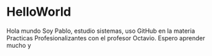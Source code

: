 # HelloWorld
Hola mundo
Soy Pablo, estudio sistemas, uso GitHub en la materia Practicas Profesionalizantes con el profesor Octavio.
Espero aprender mucho y 

